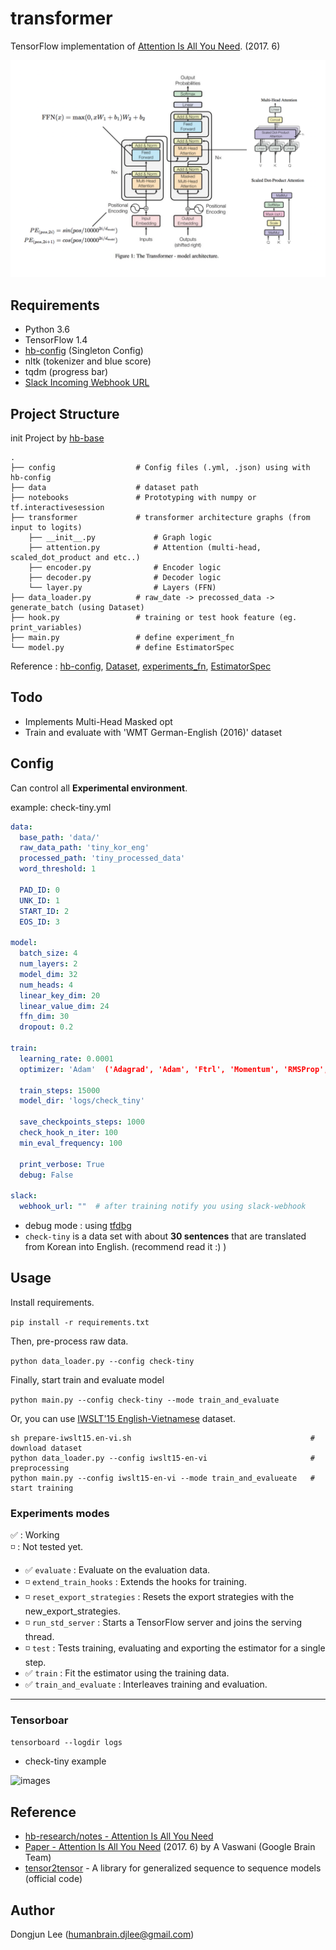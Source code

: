 # transformer

TensorFlow implementation of [Attention Is All You Need](https://arxiv.org/abs/1706.03762). (2017. 6)

![images](images/transformer-architecture.png)


## Requirements

- Python 3.6
- TensorFlow 1.4
- [hb-config](https://github.com/hb-research/hb-config) (Singleton Config)
- nltk (tokenizer and blue score)
- tqdm (progress bar)
- [Slack Incoming Webhook URL](https://my.slack.com/services/new/incoming-webhook/)


## Project Structure

init Project by [hb-base](https://github.com/hb-research/hb-base)

    .
    ├── config                  # Config files (.yml, .json) using with hb-config
    ├── data                    # dataset path
    ├── notebooks               # Prototyping with numpy or tf.interactivesession
    ├── transformer             # transformer architecture graphs (from input to logits)
        ├── __init__.py             # Graph logic
        ├── attention.py            # Attention (multi-head, scaled_dot_product and etc..)
        ├── encoder.py              # Encoder logic
        ├── decoder.py              # Decoder logic
        └── layer.py                # Layers (FFN)
    ├── data_loader.py          # raw_date -> precossed_data -> generate_batch (using Dataset)
    ├── hook.py                 # training or test hook feature (eg. print_variables)
    ├── main.py                 # define experiment_fn
    └── model.py                # define EstimatorSpec      

Reference : [hb-config](https://github.com/hb-research/hb-config), [Dataset](https://www.tensorflow.org/api_docs/python/tf/data/Dataset#from_generator), [experiments_fn](https://www.tensorflow.org/api_docs/python/tf/contrib/learn/Experiment), [EstimatorSpec](https://www.tensorflow.org/api_docs/python/tf/estimator/EstimatorSpec)

## Todo

- Implements Multi-Head Masked opt
- Train and evaluate with 'WMT German-English (2016)' dataset

## Config

Can control all **Experimental environment**.

example: check-tiny.yml

```yml
data:
  base_path: 'data/'
  raw_data_path: 'tiny_kor_eng'
  processed_path: 'tiny_processed_data'
  word_threshold: 1

  PAD_ID: 0
  UNK_ID: 1
  START_ID: 2
  EOS_ID: 3

model:
  batch_size: 4
  num_layers: 2
  model_dim: 32
  num_heads: 4
  linear_key_dim: 20
  linear_value_dim: 24
  ffn_dim: 30
  dropout: 0.2

train:
  learning_rate: 0.0001
  optimizer: 'Adam'  ('Adagrad', 'Adam', 'Ftrl', 'Momentum', 'RMSProp', 'SGD')
  
  train_steps: 15000
  model_dir: 'logs/check_tiny'
  
  save_checkpoints_steps: 1000
  check_hook_n_iter: 100
  min_eval_frequency: 100
  
  print_verbose: True
  debug: False
  
slack:
  webhook_url: ""  # after training notify you using slack-webhook
```

* debug mode : using [tfdbg](https://www.tensorflow.org/programmers_guide/debugger)
* `check-tiny` is a data set with about **30 sentences** that are translated from Korean into English. (recommend read it :) )

## Usage

Install requirements.

```pip install -r requirements.txt```

Then, pre-process raw data.

```python data_loader.py --config check-tiny```

Finally, start train and evaluate model

```python main.py --config check-tiny --mode train_and_evaluate```


Or, you can use [IWSLT'15 English-Vietnamese](https://nlp.stanford.edu/projects/nmt/) dataset.

```
sh prepare-iwslt15.en-vi.sh                                        # download dataset
python data_loader.py --config iwslt15-en-vi                       # preprocessing
python main.py --config iwslt15-en-vi --mode train_and_evalueate   # start training
```

### Experiments modes

:white_check_mark: : Working  
:white_medium_small_square: : Not tested yet.


- :white_check_mark: `evaluate` : Evaluate on the evaluation data.
- :white_medium_small_square: `extend_train_hooks` :  Extends the hooks for training.
- :white_medium_small_square: `reset_export_strategies` : Resets the export strategies with the new_export_strategies.
- :white_medium_small_square: `run_std_server` : Starts a TensorFlow server and joins the serving thread.
- :white_medium_small_square: `test` : Tests training, evaluating and exporting the estimator for a single step.
- :white_check_mark: `train` : Fit the estimator using the training data.
- :white_check_mark: `train_and_evaluate` : Interleaves training and evaluation.

---

### Tensorboar

```tensorboard --logdir logs```

- check-tiny example

![images](images/check_tiny_tensorboard.png)


## Reference

- [hb-research/notes - Attention Is All You Need](https://github.com/hb-research/notes/blob/master/notes/transformer.md)
- [Paper - Attention Is All You Need](https://arxiv.org/abs/1706.03762) (2017. 6) by A Vaswani (Google Brain Team)
- [tensor2tensor](https://github.com/tensorflow/tensor2tensor) - A library for generalized sequence to sequence models (official code)

## Author

Dongjun Lee (humanbrain.djlee@gmail.com)
